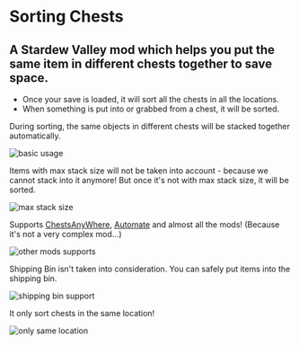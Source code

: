 # Sorting Chests

## A Stardew Valley mod which helps you put the same item in different chests together to save space.

- Once your save is loaded, it will sort all the chests in all the locations.
- When something is put into or grabbed from a chest, it will be sorted.

During sorting, the same objects in different chests will be stacked together automatically.

![basic usage](https://sorting-chests-1258441719.cos.ap-shanghai.myqcloud.com/basic.gif)

Items with max stack size will not be taken into account - because we cannot stack into it anymore! But once it's not with max stack size, it will be sorted.

![max stack size](https://sorting-chests-1258441719.cos.ap-shanghai.myqcloud.com/maxStack.gif)

Supports [ChestsAnyWhere](https://www.nexusmods.com/stardewvalley/mods/518), [Automate](https://www.nexusmods.com/stardewvalley/mods/1063) and almost all the mods! (Because it's not a very complex mod...)

![other mods supports](https://sorting-chests-1258441719.cos.ap-shanghai.myqcloud.com/chestAnywhere.gif)

Shipping Bin isn't taken into consideration. You can safely put items into the shipping bin.

![shipping bin support](https://sorting-chests-1258441719.cos.ap-shanghai.myqcloud.com/shippingBin.gif)

It only sort chests in the same location!

![only same location](https://sorting-chests-1258441719.cos.ap-shanghai.myqcloud.com/differentLocations.gif)

